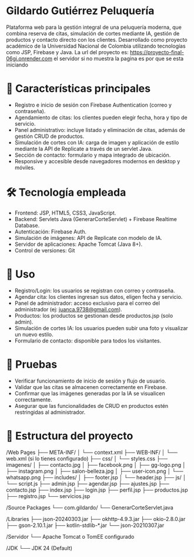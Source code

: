 # Gildardo Gutiérrez Peluquería

Plataforma web para la gestión integral de una peluquería moderna, que combina reserva de citas, simulación de cortes mediante IA, gestión de productos y contacto directo con los clientes. Desarrollado como proyecto académico de la Universidad Nacional de Colombia utilizando tecnologías como JSP, Firebase y Java. La url del proyecto es: https://proyecto-final-06gi.onrender.com el servidor si no muestra la pagina es por que se esta iniciando 

# 📌 Características principales

- Registro e inicio de sesión con Firebase Authentication (correo y contraseña).
- Agendamiento de citas: los clientes pueden elegir fecha, hora y tipo de servicio.
- Panel administrativo: incluye listado y eliminación de citas, además de gestión CRUD de productos.
- Simulación de cortes con IA: carga de imagen y aplicación de estilo mediante la API de Replicate a través de un servlet Java.
- Sección de contacto: formulario y mapa integrado de ubicación.
- Responsive y accesible desde navegadores modernos en desktop y móviles.

# 🛠️ Tecnología empleada
- Frontend: JSP, HTML5, CSS3, JavaScript.
- Backend: Servlets Java (GenerarCorteServlet) + Firebase Realtime Database.
- Autenticación: Firebase Auth.
- Simulación de imágenes: API de Replicate con modelo de IA.
- Servidor de aplicaciones: Apache Tomcat (Java 8+).
- Control de versiones: Git

# 🔧 Uso

- Registro/Login: los usuarios se registran con correo y contraseña.
- Agendar cita: los clientes ingresan sus datos, eligen fecha y servicio.
- Panel de administrador: acceso exclusivo para el correo del administrador (ej: juanca.9738@gmail.com).
- Productos: los productos se gestionan desde productos.jsp (solo admin).
- Simulación de cortes IA: los usuarios pueden subir una foto y visualizar un nuevo estilo.
- Formulario de contacto: disponible para todos los visitantes.

# 🧪 Pruebas

- Verificar funcionamiento de inicio de sesión y flujo de usuario.
- Validar que las citas se almacenen correctamente en Firebase.
- Confirmar que las imágenes generadas por la IA se visualicen correctamente.
- Asegurar que las funcionalidades de CRUD en productos estén restringidas al administrador.

# 📁 Estructura del proyecto

/Web Pages
├── META-INF/
│   └── context.xml
├── WEB-INF/
│   └── web.xml (si lo tienes configurado)
├── css/
│   └── styles.css
├── imagenes/
│   ├── contacto.jpg
│   ├── facebook.png
│   ├── gg-logo.png
│   ├── instagram.png
│   ├── salon-belleza.jpg
│   ├── user-icon.png
│   └── whatsapp.png
├── includes/
│   ├── footer.jsp
│   └── header.jsp
├── js/
│   └── script.js
├── admin.jsp
├── agendar.jsp
├── ajustes.jsp
├── contacto.jsp
├── index.jsp
├── login.jsp
├── perfil.jsp
├── productos.jsp
├── registro.jsp
└── servicios.jsp

/Source Packages
└── com.gildardo/
    └── GenerarCorteServlet.java

/Libraries
├── json-20240303.jar
├── okhttp-4.9.3.jar
├── okio-2.8.0.jar
├── gson-2.10.1.jar
├── kotlin-stdlib-*.jar
└── json-20210307.jar

/Servidor
└── Apache Tomcat o TomEE configurado

/JDK
└── JDK 24 (Default)
